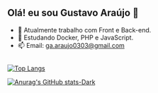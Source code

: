 ## Olá! eu sou Gustavo Araújo 👋

<!--
**gu0303/gu0303** is a ✨ _special_ ✨ repository because its `README.md` (this file) appears on your GitHub profile.

Here are some ideas to get you started:-->

- 🔭 Atualmente trabalho com Front e Back-end.
- 🌱 Estudando Docker, PHP e JavaScript.
- 📫 Email: ga.araujo0303@gmail.com

##

[![Top Langs](https://github-readme-stats.vercel.app/api/top-langs/?username=gu0303&theme=onedark#gh-dark-mode-only)](https://github.com/gu0303github-readme-stats#responsive-card-theme#gh-dark-mode-only)

[![Anurag's GitHub stats-Dark](https://github-readme-stats.vercel.app/api?username=gu0303\&show_icons=true\&theme=onedark#gh-dark-mode-only)](https://github.com/gu0303/github-readme-stats#responsive-card-theme#gh-dark-mode-only)
